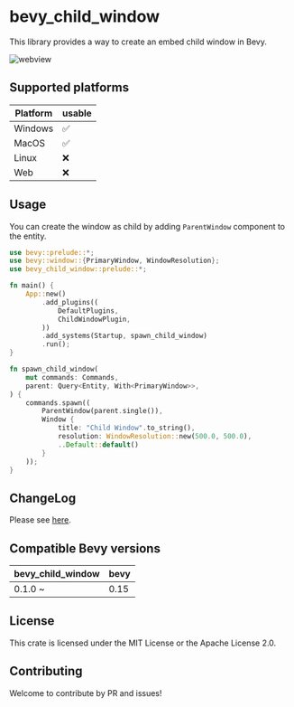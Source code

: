 # bevy_child_window

This library provides a way to create an embed child window in Bevy.

![webview](examples/webview.gif)

## Supported platforms

| Platform | usable |
|----------|--------|
| Windows  | ✅      |
| MacOS    | ✅      |
| Linux    | ❌      |
| Web      | ❌      |

## Usage

You can create the window as child by adding `ParentWindow` component to the entity.

```rust
use bevy::prelude::*;
use bevy::window::{PrimaryWindow, WindowResolution};
use bevy_child_window::prelude::*;

fn main() {
    App::new()
        .add_plugins((
            DefaultPlugins,
            ChildWindowPlugin,
        ))
        .add_systems(Startup, spawn_child_window)
        .run();
}

fn spawn_child_window(
    mut commands: Commands,
    parent: Query<Entity, With<PrimaryWindow>>,
) {
    commands.spawn((
        ParentWindow(parent.single()),
        Window {
            title: "Child Window".to_string(),
            resolution: WindowResolution::new(500.0, 500.0),
            ..Default::default()
        }
    ));
}
```

## ChangeLog

Please see [here](./CHANGELOG.md).

## Compatible Bevy versions

| bevy_child_window | bevy |
|-------------------|------|
| 0.1.0 ~           | 0.15 |

## License

This crate is licensed under the MIT License or the Apache License 2.0.

## Contributing

Welcome to contribute by PR and issues!



